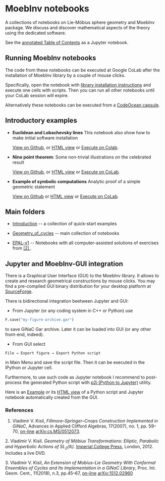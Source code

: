 # MoebInv notebooks
A collections of notebooks on Lie-Möbius sphere geometry and MoebInv package. We discuss and discover mathematical aspects of the theory using the dedicated software.

See the [annotated Table of Contents](https://github.com/vvkisil/MoebInv-notebooks/blob/master/Table_of_contents.md) as a Jupyter notebook.


## Running MoebInv notebooks
The code from these notebooks can be executed at Google CoLab after the installation of MoebInv library by a couple of mouse clicks.

Specifically, open the notebook with [library installation instructions](https://colab.research.google.com/github/vvkisil/MoebInv-notebooks/blob/master/Introduction/Software_installation_GUI_integration.ipynb) and execute one cells with scripts. Then you can run all other notebooks until your CoLab session will expire.

Alternatively these notebooks can be executed from  a [CodeOcean capsule](https://codeocean.com/capsule/7952650/tree).


## Introductory examples

+ **Euclidean and Lobachevsky lines** This notebook also show how to make initial software installation

   [View on Github](https://github.com/vvkisil/MoebInv-notebooks/blob/Introduction/master/Introduction/Euclidean_and_Lobachevsky_lines.ipynb),  or [HTML view](http://www1.maths.leeds.ac.uk/~kisilv/MoebInv-notebooks/Introduction/master/Introduction/Euclidean_and_Lobachevsky_lines.html) or [Execute on Colab](https://colab.research.google.com/github/vvkisil/MoebInv-notebooks/blob/master/Introduction/Euclidean_and_Lobachevsky_lines.ipynb).

+ **Nine point theorem**: Some non-trivial illustrations on the celebrated result

   [View on
  Github](https://github.com/vvkisil/MoebInv-notebooks/blob/master/Introduction/Nine_point_theorem.ipynb),   or [HTML view](http://www1.maths.leeds.ac.uk/~kisilv/MoebInv-notebooks/Introduction/Nine_point_theorem.html)
or  [Execute on CoLab](https://colab.research.google.com/github/vvkisil/MoebInv-notebooks/blob/master/Introduction/Nine_point_theorem.ipynb).

* **Example of symbolic computations** Analytic proof of a simple geometric statement

   [View on
  Github](https://github.com/vvkisil/MoebInv-notebooks/blob/master/Introduction/Example_of_symbolic_computations.ipynb) or
   [HTML view](http://www1.maths.leeds.ac.uk/~kisilv/MoebInv-notebooks/Introduction/Example_of_symbolic_computations.html)
or  [Execute on CoLab](https://colab.research.google.com/github/vvkisil/MoebInv-notebooks/blob/master/Introduction/Example_of_symbolic_computations.ipynb).

## Main folders

 + [Introduction](Introduction) -- a collection of quick-start examples

 + [Geometry_of_cycles](Geometry_of_cycles) -- main collection of notebooks

 + [EPAL-v1](EPAL-v1) -- Notebooks with all computer-assisted solutions of exercises from [ [2] ](#[2]).

## Jupyter and MoebInv-GUI integration
There is a Graphical User Interface (GUI) to the MoebInv library. It allows to create and research geometrical constructions by mouse clicks. You may find a pre-compiled GUI binary distribution for your desktop platform at [SourceForge](https://sourceforge.net/projects/moebinv/files/binary/). 

There is bidirectional integration beetween Jupyter and GUI:

* From Jupyter (or any coding system in C++ or Python) use
``` python
F.save("my-figure-archive.gar")
```
to save GiNaC Gar archive. Later it can be loaded into GUI (or any other front-end, indeed).
* From GUI select
```
File → Export figure → Export Python script
```
in Main Menu and save the script file. Then it can be executed in the IPython or Jupyter cell.

Furthermore, to use such code as Jupyter notebook I recommend to post-process the generated Python script with [p2j (Python to Jupyter)](https://pypi.org/project/p2j/) utility.

Here is an
[Example](https://github.com/vvkisil/MoebInv-notebooks/blob/master/Introduction/Nine_point_auto_script.ipynb) or its [HTML view](http://www1.maths.leeds.ac.uk/~kisilv/MoebInv-notebooks/Introduction/Nine_point_auto_script.html)
of a Python script and Jupyter notebook automatically created from the GUI.

### References
<a id="references"></a>

<a id="[1]"></a>
1. Vladimir V. Kisil, *Fillmore–Springer–Cnops Construction Implemented in GiNaC*, Advances in Applied Clifford Algebras, 17(2007), no. 1, pp. 59–70, [on-line](http://dx.doi.org/10.1007/s00006-006-0017-4) [arXiv:cs.MS/0512073](http://arxiv.org/abs/cs.MS/0512073).

<a id="[2]"></a>
2. Vladimir V. Kisil. *Geometry of Möbius Transformations: Elliptic, Parabolic and Hyperbolic Actions of $SL_2(\mathbb{R})$*. [Imperial College Press](https://www.worldscientific.com/worldscibooks/10.1142/p835), London, 2012. Includes a live DVD.

<a id="[3]"></a>
3. Vladimir V. Kisil, *An Extension of Mobius–Lie Geometry With Conformal Ensembles of Cycles and Its Implementation in a GiNaC Library*, Proc. Int. Geom. Cent., 11(2018), n.3, pp.45–67, [on-line](https://doi.org/10.15673/tmgc.v11i3.1203) [arXiv:1512.02960](http://arxiv.org/abs/1512.02960)

